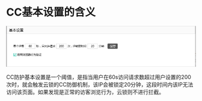 # CC基本设置的含义

![CC&#x57FA;&#x672C;&#x8BBE;&#x7F6E;](../.gitbook/assets/q0401.png)

CC防护基本设置是一个阈值，是指当用户在60s访问请求数超过用户设置的200次时，就会触发云锁的CC防御机制，该IP会被锁定20分钟，这段时间内该IP无法访问该页面。如果发现是正常的访客浏览行为，云锁则不进行拦截。

